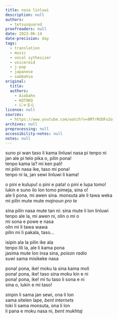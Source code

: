 ```yaml
---
title: nasa linluwi
description: null
authors:
  - tetsusquared
proofreaders: null
date: 2023-06-14
date-precision: day
tags:
  - translation
  - music
  - vocal sythesizer
  - voiceroid
  - j-pop
  - japanese
  - sambahsa
original:
  title:
  authors:
    - Aiobahn
    - KOTOKO
    - にゃるら
license: null
sources:
  - https://www.youtube.com/watch?v=8M7rRUDFu2o
archives: null
preprocessing: null
accessibility-notes: null
notes: null
---
```


suno pi wan taso li kama linluwi nasa pi tenpo ni  \
jan ale pi telo pika o, pilin pona!  \
tenpo kama la? mi ken pali!  \
mi pilin nasa ike, taso mi pona!  \
tenpo ni la, jan sewi linluwi li kama!

o pini e kulupu! o pini e pata! o pini e lupa tomo!  \
lukin e suno ilo lon tomo pimeja, sina o!  \
ale li pona, mi awen sina. monsuta ale li tawa weka  \
mi pilin mute mute *majnoun pro te*

sina pilin nasa mute tan ni: sina mute li lon linluwi  \
tenpo ale la, mi awen ni, olin o mi o  \
mi sona e powe e nasa   \
olin mi li tawa wawa  \
pilin mi li pakala, taso...

isipin ala la pilin ike ala  \
tenpo lili la, ale li kama pona  \
jasima mute lon insa sina, *poison radio*  \
suwi sama misikeke nasa

pona! pona, ike! moku la sina kama moli  \
pona! pona, ike! taso sina moku kin e ni  \
pona! pona, ike! mi tu taso li sona e ni  \
sina o, lukin e mi taso!

sinpin li sama jan sewi, ona li lon  \
sama sitelen lape, *bent internets*  \
toki li sama monsuta, ona li lon  \
li pana e moku nasa ni, *bent mukhtaj*
